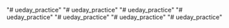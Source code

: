 "# ueday_practice" 
"# ueday_practice" 
"# ueday_practice" 
"# ueday_practice" 
"# ueday_practice" 
"# ueday_practice" 
"# ueday_practice" 

